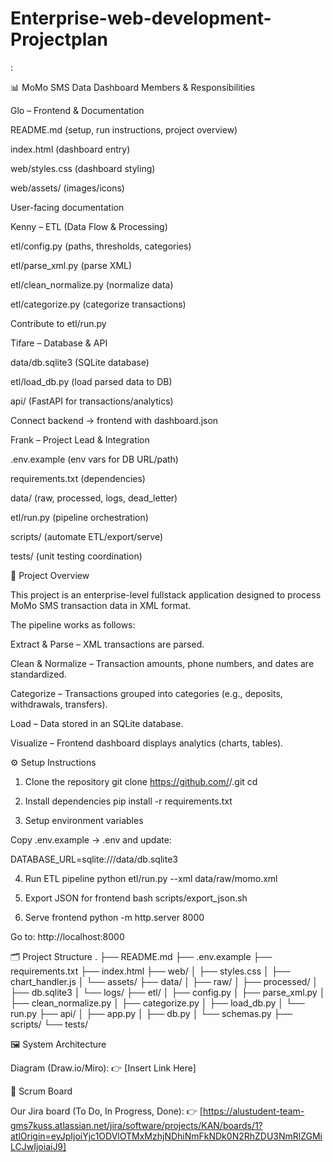 # Enterprise-web-development-Projectplan
:

📊 MoMo SMS Data Dashboard
Members & Responsibilities

Glo – Frontend & Documentation

README.md (setup, run instructions, project overview)

index.html (dashboard entry)

web/styles.css (dashboard styling)

web/assets/ (images/icons)

User-facing documentation

Kenny – ETL (Data Flow & Processing)

etl/config.py (paths, thresholds, categories)

etl/parse_xml.py (parse XML)

etl/clean_normalize.py (normalize data)

etl/categorize.py (categorize transactions)

Contribute to etl/run.py

Tifare – Database & API

data/db.sqlite3 (SQLite database)

etl/load_db.py (load parsed data to DB)

api/ (FastAPI for transactions/analytics)

Connect backend → frontend with dashboard.json

Frank – Project Lead & Integration

.env.example (env vars for DB URL/path)

requirements.txt (dependencies)

data/ (raw, processed, logs, dead_letter)

etl/run.py (pipeline orchestration)

scripts/ (automate ETL/export/serve)

tests/ (unit testing coordination)

📌 Project Overview

This project is an enterprise-level fullstack application designed to process MoMo SMS transaction data in XML format.

The pipeline works as follows:

Extract & Parse – XML transactions are parsed.

Clean & Normalize – Transaction amounts, phone numbers, and dates are standardized.

Categorize – Transactions grouped into categories (e.g., deposits, withdrawals, transfers).

Load – Data stored in an SQLite database.

Visualize – Frontend dashboard displays analytics (charts, tables).

⚙️ Setup Instructions
1. Clone the repository
git clone https://github.com/<your-team>/<repo-name>.git
cd <repo-name>

2. Install dependencies
pip install -r requirements.txt

3. Setup environment variables

Copy .env.example → .env and update:

DATABASE_URL=sqlite:///data/db.sqlite3

4. Run ETL pipeline
python etl/run.py --xml data/raw/momo.xml

5. Export JSON for frontend
bash scripts/export_json.sh

6. Serve frontend
python -m http.server 8000


Go to: http://localhost:8000

🗂️ Project Structure
.
├── README.md
├── .env.example
├── requirements.txt
├── index.html
├── web/
│   ├── styles.css
│   ├── chart_handler.js
│   └── assets/
├── data/
│   ├── raw/
│   ├── processed/
│   ├── db.sqlite3
│   └── logs/
├── etl/
│   ├── config.py
│   ├── parse_xml.py
│   ├── clean_normalize.py
│   ├── categorize.py
│   ├── load_db.py
│   └── run.py
├── api/
│   ├── app.py
│   ├── db.py
│   └── schemas.py
├── scripts/
└── tests/

🖼️ System Architecture

Diagram (Draw.io/Miro):
👉 [Insert Link Here]

📅 Scrum Board

Our Jira board (To Do, In Progress, Done):
👉 [https://alustudent-team-gms7kuss.atlassian.net/jira/software/projects/KAN/boards/1?atlOrigin=eyJpIjoiYjc1ODVlOTMxMzhjNDhiNmFkNDk0N2RhZDU3NmRlZGMiLCJwIjoiaiJ9]

